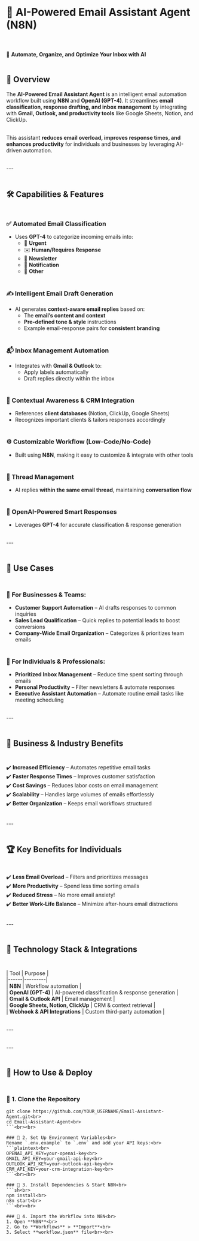 # 📩 AI-Powered Email Assistant Agent (N8N)<br><br>

🚀 **Automate, Organize, and Optimize Your Inbox with AI**<br><br>

## 🔹 Overview<br>
The **AI-Powered Email Assistant Agent** is an intelligent email automation workflow built using **N8N** and **OpenAI (GPT-4)**. It streamlines **email classification, response drafting, and inbox management** by integrating with **Gmail, Outlook, and productivity tools** like Google Sheets, Notion, and ClickUp.<br><br>

This assistant **reduces email overload, improves response times, and enhances productivity** for individuals and businesses by leveraging AI-driven automation.<br><br>

---<br><br>

## 🛠 Capabilities & Features<br><br>

### ✅ Automated Email Classification<br>
- Uses **GPT-4** to categorize incoming emails into:<br>
  - 🔴 **Urgent**<br>
  - ✉️ **Human/Requires Response**<br>
  - 📩 **Newsletter**<br>
  - 🔔 **Notification**<br>
  - 📂 **Other**<br><br>

### ✍️ Intelligent Email Draft Generation<br>
- AI generates **context-aware email replies** based on:<br>
  - The **email’s content and context**<br>
  - **Pre-defined tone & style** instructions<br>
  - Example email-response pairs for **consistent branding**<br><br>

### 📬 Inbox Management Automation<br>
- Integrates with **Gmail & Outlook** to:<br>
  - Apply labels automatically<br>
  - Draft replies directly within the inbox<br><br>

### 🔗 Contextual Awareness & CRM Integration<br>
- References **client databases** (Notion, ClickUp, Google Sheets)<br>
- Recognizes important clients & tailors responses accordingly<br><br>

### ⚙️ Customizable Workflow (Low-Code/No-Code)<br>
- Built using **N8N**, making it easy to customize & integrate with other tools<br><br>

### 📢 Thread Management<br>
- AI replies **within the same email thread**, maintaining **conversation flow**<br><br>

### 🤖 OpenAI-Powered Smart Responses<br>
- Leverages **GPT-4** for accurate classification & response generation<br><br>

---<br><br>

## 🎯 Use Cases<br><br>

### 📌 For Businesses & Teams:<br>
- **Customer Support Automation** – AI drafts responses to common inquiries<br>
- **Sales Lead Qualification** – Quick replies to potential leads to boost conversions<br>
- **Company-Wide Email Organization** – Categorizes & prioritizes team emails<br><br>

### 📌 For Individuals & Professionals:<br>
- **Prioritized Inbox Management** – Reduce time spent sorting through emails<br>
- **Personal Productivity** – Filter newsletters & automate responses<br>
- **Executive Assistant Automation** – Automate routine email tasks like meeting scheduling<br><br>

---<br><br>

## 💼 Business & Industry Benefits<br><br>

✔️ **Increased Efficiency** – Automates repetitive email tasks<br>
✔️ **Faster Response Times** – Improves customer satisfaction<br>
✔️ **Cost Savings** – Reduces labor costs on email management<br>
✔️ **Scalability** – Handles large volumes of emails effortlessly<br>
✔️ **Better Organization** – Keeps email workflows structured<br><br>

---<br><br>

## 🏆 Key Benefits for Individuals<br><br>

✔️ **Less Email Overload** – Filters and prioritizes messages<br>
✔️ **More Productivity** – Spend less time sorting emails<br>
✔️ **Reduced Stress** – No more email anxiety!<br>
✔️ **Better Work-Life Balance** – Minimize after-hours email distractions<br><br>

---<br><br>

## 🔌 Technology Stack & Integrations<br><br>

| Tool | Purpose |<br>
|------|---------|<br>
| **N8N** | Workflow automation |<br>
| **OpenAI (GPT-4)** | AI-powered classification & response generation |<br>
| **Gmail & Outlook API** | Email management |<br>
| **Google Sheets, Notion, ClickUp** | CRM & context retrieval |<br>
| **Webhook & API Integrations** | Custom third-party automation |<br><br>

---<br><br>

---<br><br>

## 🚀 How to Use & Deploy<br><br>

### 🔹 1. Clone the Repository<br>
```sh<br>
git clone https://github.com/YOUR_USERNAME/Email-Assistant-Agent.git<br>
cd Email-Assistant-Agent<br>
```<br><br>

### 🔹 2. Set Up Environment Variables<br>
Rename `.env.example` to `.env` and add your API keys:<br>
```plaintext<br>
OPENAI_API_KEY=your-openai-key<br>
GMAIL_API_KEY=your-gmail-api-key<br>
OUTLOOK_API_KEY=your-outlook-api-key<br>
CRM_API_KEY=your-crm-integration-key<br>
```<br><br>

### 🔹 3. Install Dependencies & Start N8N<br>
```sh<br>
npm install<br>
n8n start<br>
```<br><br>

### 🔹 4. Import the Workflow into N8N<br>
1. Open **N8N**<br>
2. Go to **Workflows** > **Import**<br>
3. Select **workflow.json** file<br><br>

